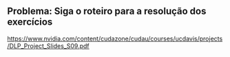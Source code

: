## Problema: Siga o roteiro para a resolução dos exercícios
https://www.nvidia.com/content/cudazone/cudau/courses/ucdavis/projects/DLP_Project_Slides_S09.pdf
<!--https://www.nvidia.com/content/cudazone/cudau/courses/ucdavis/projects/DLP_Project_Assignment_S09.pdf, https://www.nvidia.com/object/cudau_ucdavis-->

